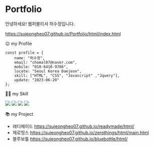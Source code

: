 # Portfolio

안녕하세요! 웹퍼블리셔 허수정입니다.

https://sujeongheo07.github.io/Portfolio/html/index.html


😉 my Profile

    const profile = {
        name: "허수정",
        email: "chomal07@naver.com",
        mobile: "010-6416-9786",
        locate: "Seoul Korea Daejeon",
        skill: ["HTML", "CSS", "Javascript" ,"Jquery"],
        update: "2023-06-20"
    };


✍🏻 my Skill

<img src="https://img.shields.io/badge/html5-E34F26?style=for-the-badge&logo=html5&logoColor=white"> <img src="https://img.shields.io/badge/css-1572B6?style=for-the-badge&logo=css3&logoColor=white"> <img src="https://img.shields.io/badge/javascript-F7DF1E?style=for-the-badge&logo=javascript&logoColor=black"> <img src="https://img.shields.io/badge/jquery-0769AD?style=for-the-badge&logo=jquery&logoColor=white">


📚 my Project

* 레디메이드 https://sujeongheo07.github.io/readymade/html/
* 제로띵스 https://sujeongheo07.github.io/zerothings/html/main.html
* 블루보틀 https://sujeongheo07.github.io/bluebottle/html/


